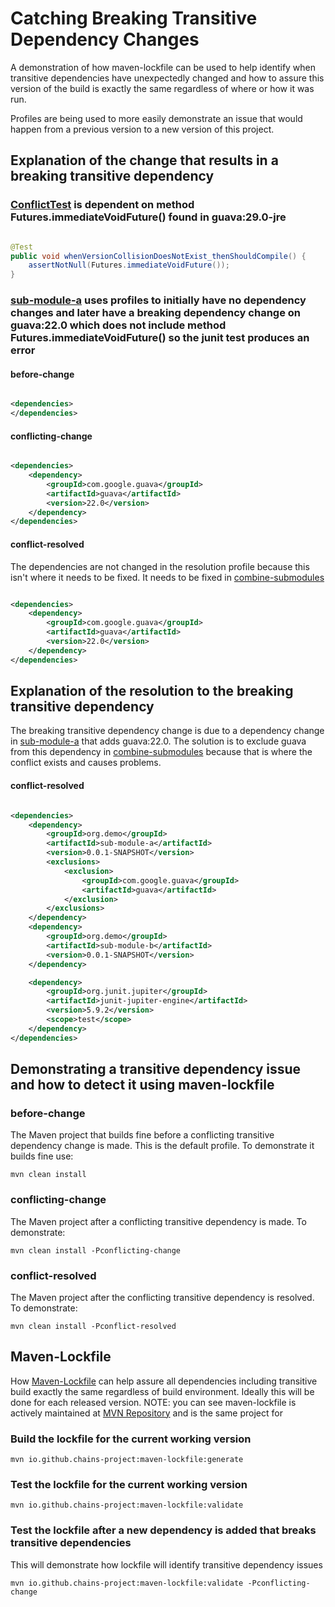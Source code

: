# Catching Breaking Transitive Dependency Changes

A demonstration of how maven-lockfile can be used to help identify when transitive dependencies have unexpectedly
changed and how to assure this version of the build is exactly the same regardless of where or how it was run.

Profiles are being used to more easily demonstrate an issue that would happen from a previous version to a new version
of this project.

## Explanation of the change that results in a breaking transitive dependency

### [ConflictTest](./combine-submodules/src/test/java/org/demo/ConflictTest.java) is dependent on method Futures.immediateVoidFuture() found in guava:29.0-jre

```java

@Test
public void whenVersionCollisionDoesNotExist_thenShouldCompile() {
    assertNotNull(Futures.immediateVoidFuture());
}
```

### [sub-module-a](./sub-module-a/pom.xml) uses profiles to initially have no dependency changes and later have a breaking dependency change on guava:22.0 which does not include method Futures.immediateVoidFuture() so the junit test produces an error

#### before-change

```xml

<dependencies>
</dependencies>
```

#### conflicting-change

```xml

<dependencies>
    <dependency>
        <groupId>com.google.guava</groupId>
        <artifactId>guava</artifactId>
        <version>22.0</version>
    </dependency>
</dependencies>
```

#### conflict-resolved

The dependencies are not changed in the resolution profile because this isn't where it needs to be fixed. It needs to be
fixed in [combine-submodules](./combine-submodules/pom.xml)

```xml

<dependencies>
    <dependency>
        <groupId>com.google.guava</groupId>
        <artifactId>guava</artifactId>
        <version>22.0</version>
    </dependency>
</dependencies>
```

## Explanation of the resolution to the breaking transitive dependency

The breaking transitive dependency change is due to a dependency change in [sub-module-a](./sub-module-a/pom.xml) that
adds guava:22.0. The solution is to exclude guava from this dependency in [combine-submodules](./combine-submodules/pom.xml)  because that is where the
conflict exists and causes problems.

#### conflict-resolved
```xml

<dependencies>
    <dependency>
        <groupId>org.demo</groupId>
        <artifactId>sub-module-a</artifactId>
        <version>0.0.1-SNAPSHOT</version>
        <exclusions>
            <exclusion>
                <groupId>com.google.guava</groupId>
                <artifactId>guava</artifactId>
            </exclusion>
        </exclusions>
    </dependency>
    <dependency>
        <groupId>org.demo</groupId>
        <artifactId>sub-module-b</artifactId>
        <version>0.0.1-SNAPSHOT</version>
    </dependency>

    <dependency>
        <groupId>org.junit.jupiter</groupId>
        <artifactId>junit-jupiter-engine</artifactId>
        <version>5.9.2</version>
        <scope>test</scope>
    </dependency>
</dependencies>
```

## Demonstrating a transitive dependency issue and how to detect it using maven-lockfile

### before-change

The Maven project that builds fine before a conflicting transitive dependency change is made. This is the default
profile. To demonstrate it builds fine use:

```shell
mvn clean install
```

### conflicting-change

The Maven project after a conflicting transitive dependency is made. To demonstrate:

```shell
mvn clean install -Pconflicting-change
```

### conflict-resolved

The Maven project after the conflicting transitive dependency is resolved. To demonstrate:

```shell
mvn clean install -Pconflict-resolved
```

## Maven-Lockfile

How [Maven-Lockfile](https://github.com/chains-project/maven-lockfile) can help assure all dependencies including transitive build exactly the same regardless of build
environment. Ideally this will be done for each released version. NOTE: you can see maven-lockfile is actively maintained at [MVN Repository](https://mvnrepository.com/artifact/io.github.chains-project/maven-lockfile-parent) and is the same project for 

### Build the lockfile for the current working version

```shell
mvn io.github.chains-project:maven-lockfile:generate
```

### Test the lockfile for the current working version

```shell
mvn io.github.chains-project:maven-lockfile:validate
```

### Test the lockfile after a new dependency is added that breaks transitive dependencies

This will demonstrate how lockfile will identify transitive dependency issues

```shell
mvn io.github.chains-project:maven-lockfile:validate -Pconflicting-change
```

